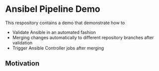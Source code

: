 # Ansibel Pipeline Demo

This respository contains a demo that demonstrate how to

- Validate Ansible in an automated fashion
- Merging changes automatically to different repository branches after validation
- Trigger Ansible Controller jobs after merging

## Motivation
